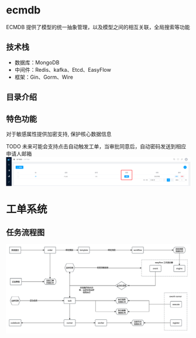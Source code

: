 # ecmdb
ECMDB 提供了模型的统一抽象管理，以及模型之间的相互关联，全局搜索等功能

## 技术栈
- 数据库：MongoDB
- 中间件：Redis、kafka、Etcd、EasyFlow
- 框架：Gin、Gorm、Wire

## 目录介绍

## 特色功能
对于敏感属性提供加密支持, 保护核心数据信息

TODO 未来可能会支持点击自动触发工单，当审批同意后，自动密码发送到相应申请人邮箱
![](docs/img/attribute-secret.png)


# 工单系统
## 任务流程图
![](docs/img/工单流程图.png)